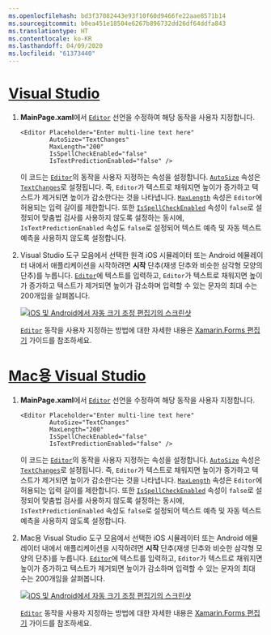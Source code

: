 ```yaml
---
ms.openlocfilehash: bd3f37082443e93f10f60d9466fe22aae8571b14
ms.sourcegitcommit: b0ea451e18504e6267b896732dd26df64ddfa843
ms.translationtype: HT
ms.contentlocale: ko-KR
ms.lasthandoff: 04/09/2020
ms.locfileid: "61373440"
---
```

# <a name="visual-studio"></a>[Visual Studio](#tab/vswin)

1. **MainPage.xaml**에서 [`Editor`](xref:Xamarin.Forms.Editor) 선언을 수정하여 해당 동작을 사용자 지정합니다.

    ```xaml
    <Editor Placeholder="Enter multi-line text here"
            AutoSize="TextChanges"
            MaxLength="200"
            IsSpellCheckEnabled="false"
            IsTextPredictionEnabled="false" />
    ```

    이 코드는 [`Editor`](xref:Xamarin.Forms.Editor)의 동작을 사용자 지정하는 속성을 설정합니다. [`AutoSize`](xref:Xamarin.Forms.Editor.AutoSize) 속성은 [`TextChanges`](xref:Xamarin.Forms.EditorAutoSizeOption.TextChanges)로 설정됩니다. 즉, `Editor`가 텍스트로 채워지면 높이가 증가하고 텍스트가 제거되면 높이가 감소한다는 것을 나타냅니다. [`MaxLength`](xref:Xamarin.Forms.InputView.MaxLength) 속성은 `Editor`에 허용되는 입력 길이를 제한합니다. 또한 [`IsSpellCheckEnabled`](xref:Xamarin.Forms.InputView.IsSpellCheckEnabled) 속성이 `false`로 설정되어 맞춤법 검사를 사용하지 않도록 설정하는 동시에, `IsTextPredictionEnabled` 속성도 `false`로 설정되어 텍스트 예측 및 자동 텍스트 예측을 사용하지 않도록 설정합니다.

1. Visual Studio 도구 모음에서 선택한 원격 iOS 시뮬레이터 또는 Android 에뮬레이터 내에서 애플리케이션을 시작하려면 **시작** 단추(재생 단추와 비슷한 삼각형 모양의 단추)를 누릅니다. [`Editor`](xref:Xamarin.Forms.Entry)에 텍스트를 입력하고, `Editor`가 텍스트로 채워지면 높이가 증가하고 텍스트가 제거되면 높이가 감소하며 입력할 수 있는 문자의 최대 수는 200개임을 살펴봅니다.

    [![iOS 및 Android에서 자동 크기 조정 편집기의 스크린샷](../images/customize-behavior.png "자동 크기 조정 편집기")](../images/customize-behavior-large.png#lightbox "자동 크기 조정 편집기")

    [`Editor`](xref:Xamarin.Forms.Editor) 동작을 사용자 지정하는 방법에 대한 자세한 내용은 [Xamarin.Forms 편집기](~/xamarin-forms/user-interface/text/editor.md) 가이드를 참조하세요.

# <a name="visual-studio-for-mac"></a>[Mac용 Visual Studio](#tab/vsmac)

1. **MainPage.xaml**에서 [`Editor`](xref:Xamarin.Forms.Editor) 선언을 수정하여 해당 동작을 사용자 지정합니다.

    ```xaml
    <Editor Placeholder="Enter multi-line text here"
            AutoSize="TextChanges"
            MaxLength="200"
            IsSpellCheckEnabled="false"
            IsTextPredictionEnabled="false" />
    ```

    이 코드는 [`Editor`](xref:Xamarin.Forms.Editor)의 동작을 사용자 지정하는 속성을 설정합니다. [`AutoSize`](xref:Xamarin.Forms.Editor.AutoSize) 속성은 [`TextChanges`](xref:Xamarin.Forms.EditorAutoSizeOption.TextChanges)로 설정됩니다. 즉, `Editor`가 텍스트로 채워지면 높이가 증가하고 텍스트가 제거되면 높이가 감소한다는 것을 나타냅니다. [`MaxLength`](xref:Xamarin.Forms.InputView.MaxLength) 속성은 `Editor`에 허용되는 입력 길이를 제한합니다. 또한 [`IsSpellCheckEnabled`](xref:Xamarin.Forms.InputView.IsSpellCheckEnabled) 속성이 `false`로 설정되어 맞춤법 검사를 사용하지 않도록 설정하는 동시에, `IsTextPredictionEnabled` 속성도 `false`로 설정되어 텍스트 예측 및 자동 텍스트 예측을 사용하지 않도록 설정합니다.

1. Mac용 Visual Studio 도구 모음에서 선택한 iOS 시뮬레이터 또는 Android 에뮬레이터 내에서 애플리케이션을 시작하려면 **시작** 단추(재생 단추와 비슷한 삼각형 모양의 단추)를 누릅니다. [`Editor`](xref:Xamarin.Forms.Entry)에 텍스트를 입력하고, `Editor`가 텍스트로 채워지면 높이가 증가하고 텍스트가 제거되면 높이가 감소하며 입력할 수 있는 문자의 최대 수는 200개임을 살펴봅니다.

    [![iOS 및 Android에서 자동 크기 조정 편집기의 스크린샷](../images/customize-behavior.png "자동 크기 조정 편집기")](../images/customize-behavior-large.png#lightbox "자동 크기 조정 편집기")

    [`Editor`](xref:Xamarin.Forms.Editor) 동작을 사용자 지정하는 방법에 대한 자세한 내용은 [Xamarin.Forms 편집기](~/xamarin-forms/user-interface/text/editor.md) 가이드를 참조하세요.
